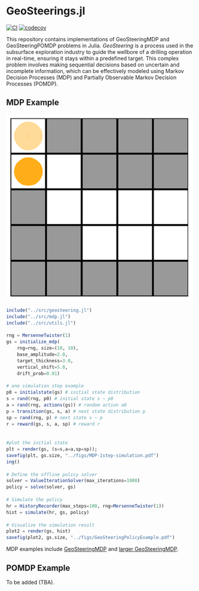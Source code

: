 # GeoSteerings.jl

[![CI](https://github.com/mansurarief/GeoSteerings.jl/actions/workflows/CI.yml/badge.svg)](https://github.com/mansurarief/GeoSteerings.jl/actions/workflows/CI.yml)
[![codecov](https://codecov.io/gh/mansurarief/GeoSteerings.jl/graph/badge.svg?token=4PNXS83ILY)](https://codecov.io/gh/mansurarief/GeoSteerings.jl)

This repository contains implementations of GeoSteeringMDP and GeoSteeringPOMDP problems in Julia. *GeoSteering* is a process used in the subsurface exploration industry to guide the wellbore of a drilling operation in real-time, ensuring it stays within a predefined target. This complex problem involves making sequential decisions based on uncertain and incomplete information, which can be effectively modeled using Markov Decision Processes (MDP) and Partially Observable Markov Decision Processes (POMDP).

## MDP Example

![GeoSteeringProblem](./figs/SimPolicyVI.gif)

```julia
include("../src/geosteering.jl")
include("../src/mdp.jl")
include("../src/utils.jl")

rng = MersenneTwister(1)
gs = initialize_mdp(
    rng=rng, size=(10, 10), 
    base_amplitude=2.0, 
    target_thickness=3.0, 
    vertical_shift=5.0,
    drift_prob=0.01)

# one simulation step example
p0 = initialstate(gs) # initial state distribution
s = rand(rng, p0) # initial state s ~ p0
a = rand(rng, actions(gs)) # random action a0
p = transition(gs, s, a) # next state distribution p
sp = rand(rng, p) # next state s ~ p
r = reward(gs, s, a, sp) # reward r


#plot the initial state
plt = render(gs, (s=s,a=a,sp=sp));
savefig(plt, gs.size, "../figs/MDP-1step-simulation.pdf")
ing()

# Define the offline policy solver
solver = ValueIterationSolver(max_iterations=1000)
policy = solve(solver, gs)

# Simulate the policy
hr = HistoryRecorder(max_steps=100, rng=MersenneTwister(1))
hist = simulate(hr, gs, policy)

# Visualize the simulation result
plot2 = render(gs, hist)
savefig(plot2, gs.size, "../figs/GeoSteeringPolicyExample.pdf")
```

MDP examples include [GeoSteeringMDP](https://github.com/mansurarief/GeoSteerings.jl/blob/main/notebooks/GeoSteeringMDP.ipynb) and [larger GeoSteeringMDP](https://github.com/mansurarief/GeoSteerings.jl/blob/main/notebooks/GeoSteeringMDP_larger.ipynb).

## POMDP Example

To be added (TBA).
